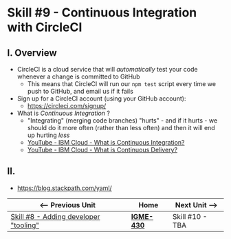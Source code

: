 # Skill #9 - Continuous Integration with CircleCI

## I. Overview
- CircleCI is a cloud service that will *automatically* test your code whenever a change is committed to GitHub
  - This means that CircleCI will run our `npm test` script every time we push to GitHub, and email us if it fails
- Sign up for a CircleCI account (using your GitHub account):
  - https://circleci.com/signup/
- What is *Continuous Integration* ?
  - "Integrating" (merging code branches) "hurts" - and if it hurts - we should do it more often (rather than less often) and then it will end up hurting *less*
  - [YouTube - IBM Cloud - What is Continuous Integration?](https://www.youtube.com/watch?v=1er2cjUq1UI)
  - [YouTube - IBM Cloud - What is Continuous Delivery?](https://www.youtube.com/watch?v=2TTU5BB-k9U)
  
## II. 
- https://blog.stackpath.com/yaml/




| <-- Previous Unit | Home | Next Unit -->
| --- | --- | --- 
|   [Skill #8 - Adding developer "tooling"](8-add-developer-tooling.md) |  [**IGME-430**](../) | Skill #10 - TBA
